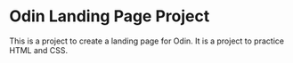 # Odin Landing Page Project

This is a project to create a landing page for Odin. It is a project to practice HTML and CSS.
